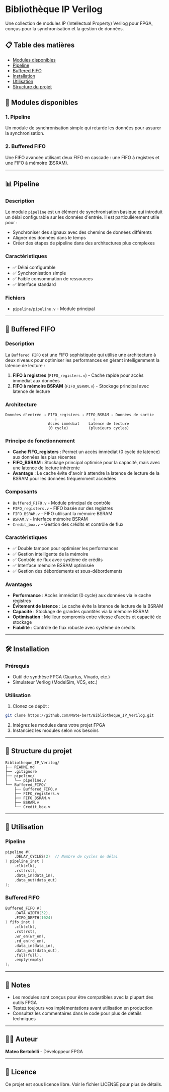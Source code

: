 # Bibliothèque IP Verilog

Une collection de modules IP (Intellectual Property) Verilog pour FPGA, conçus pour la synchronisation et la gestion de données.

## 📋 Table des matières

- [Modules disponibles](#modules-disponibles)
- [Pipeline](#pipeline)
- [Buffered FIFO](#buffered-fifo)
- [Installation](#installation)
- [Utilisation](#utilisation)
- [Structure du projet](#structure-du-projet)

## 🔧 Modules disponibles

### 1. Pipeline
Un module de synchronisation simple qui retarde les données pour assurer la synchronisation.

### 2. Buffered FIFO
Une FIFO avancée utilisant deux FIFO en cascade : une FIFO à registres et une FIFO à mémoire (BSRAM).

---

## 📊 Pipeline

### Description
Le module `pipeline` est un élément de synchronisation basique qui introduit un délai configurable sur les données d'entrée. Il est particulièrement utile pour :
- Synchroniser des signaux avec des chemins de données différents
- Aligner des données dans le temps
- Créer des étapes de pipeline dans des architectures plus complexes

### Caractéristiques
- ✅ Délai configurable
- ✅ Synchronisation simple
- ✅ Faible consommation de ressources
- ✅ Interface standard

### Fichiers
- `pipeline/pipeline.v` - Module principal

---

## 🚀 Buffered FIFO

### Description
La `Buffered FIFO` est une FIFO sophistiquée qui utilise une architecture à deux niveaux pour optimiser les performances en gérant intelligemment la latence de lecture :

1. **FIFO à registres** (`FIFO_registers.v`) - Cache rapide pour accès immédiat aux données
2. **FIFO à mémoire BSRAM** (`FIFO_BSRAM.v`) - Stockage principal avec latence de lecture

### Architecture
```
Données d'entrée → FIFO_registers → FIFO_BSRAM → Données de sortie
                      ↑                ↑
                   Accès immédiat    Latence de lecture
                   (0 cycle)         (plusieurs cycles)
```

### Principe de fonctionnement
- **Cache FIFO_registers** : Permet un accès immédiat (0 cycle de latence) aux données les plus récentes
- **FIFO_BSRAM** : Stockage principal optimisé pour la capacité, mais avec une latence de lecture inhérente
- **Avantage** : Le cache évite d'avoir à attendre la latence de lecture de la BSRAM pour les données fréquemment accédées

### Composants
- `Buffered_FIFO.v` - Module principal de contrôle
- `FIFO_registers.v` - FIFO basée sur des registres
- `FIFO_BSRAM.v` - FIFO utilisant la mémoire BSRAM
- `BSRAM.v` - Interface mémoire BSRAM
- `Credit_box.v` - Gestion des crédits et contrôle de flux

### Caractéristiques
- ✅ Double tampon pour optimiser les performances
- ✅ Gestion intelligente de la mémoire
- ✅ Contrôle de flux avec système de crédits
- ✅ Interface mémoire BSRAM optimisée
- ✅ Gestion des débordements et sous-débordements

### Avantages
- **Performance** : Accès immédiat (0 cycle) aux données via le cache registres
- **Évitement de latence** : Le cache évite la latence de lecture de la BSRAM
- **Capacité** : Stockage de grandes quantités via la mémoire BSRAM
- **Optimisation** : Meilleur compromis entre vitesse d'accès et capacité de stockage
- **Fiabilité** : Contrôle de flux robuste avec système de crédits

---

## 🛠 Installation

### Prérequis
- Outil de synthèse FPGA (Quartus, Vivado, etc.)
- Simulateur Verilog (ModelSim, VCS, etc.)

### Utilisation
1. Clonez ce dépôt :
```bash
git clone https://github.com/Mate-bert/Bibliotheque_IP_Verilog.git
```

2. Intégrez les modules dans votre projet FPGA
3. Instanciez les modules selon vos besoins

---

## 📁 Structure du projet

```
Bibliotheque_IP_Verilog/
├── README.md
├── .gitignore
├── pipeline/
│   └── pipeline.v
└── Buffered_FIFO/
    ├── Buffered_FIFO.v
    ├── FIFO_registers.v
    ├── FIFO_BSRAM.v
    ├── BSRAM.v
    └── Credit_box.v
```

---

## 🎯 Utilisation

### Pipeline
```verilog
pipeline #(
    .DELAY_CYCLES(2)  // Nombre de cycles de délai
) pipeline_inst (
    .clk(clk),
    .rst(rst),
    .data_in(data_in),
    .data_out(data_out)
);
```

### Buffered FIFO
```verilog
Buffered_FIFO #(
    .DATA_WIDTH(32),
    .FIFO_DEPTH(1024)
) fifo_inst (
    .clk(clk),
    .rst(rst),
    .wr_en(wr_en),
    .rd_en(rd_en),
    .data_in(data_in),
    .data_out(data_out),
    .full(full),
    .empty(empty)
);
```

---

## 📝 Notes

- Les modules sont conçus pour être compatibles avec la plupart des outils FPGA
- Testez toujours vos implémentations avant utilisation en production
- Consultez les commentaires dans le code pour plus de détails techniques

---

## 👨‍💻 Auteur

**Mateo Bertolelli** - Développeur FPGA

---

## 📄 Licence

Ce projet est sous licence libre. Voir le fichier LICENSE pour plus de détails.